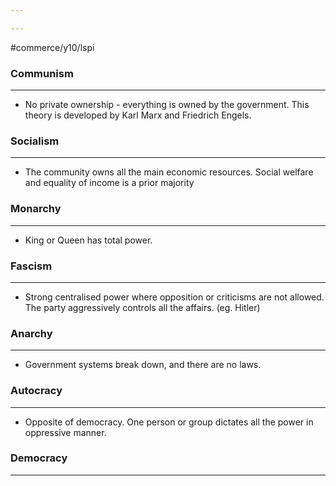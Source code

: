 ```yaml
---

---
```

#commerce/y10/lspi 

### Communism
---
- No private ownership - everything is owned by the government. This theory is developed by Karl Marx and Friedrich Engels.

### Socialism
---
- The community owns all the main economic resources. Social welfare and equality of income is a prior majority

### Monarchy
---
- King or Queen has total power.

### Fascism
---
- Strong centralised power where opposition or criticisms are not allowed. The party aggressively controls all the affairs. (eg. Hitler)

### Anarchy
---
- Government systems break down, and there are no laws.

### Autocracy
---
- Opposite of democracy. One person or group dictates all the power in oppressive manner.

### Democracy
---
